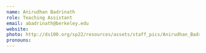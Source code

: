 ```yaml
---
name: Anirudhan Badrinath
role: Teaching Assistant
email: abadrinath@berkeley.edu
website: 
photo: http://ds100.org/sp22/resources/assets/staff_pics/Anirudhan_Badrinath.png
pronouns: 
---
```

 
